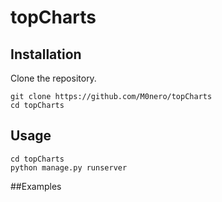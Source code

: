 # topCharts

## Installation



Clone the repository.
~~~
git clone https://github.com/M0nero/topCharts
cd topCharts
~~~


## Usage
~~~
cd topCharts
python manage.py runserver
~~~

##Examples

